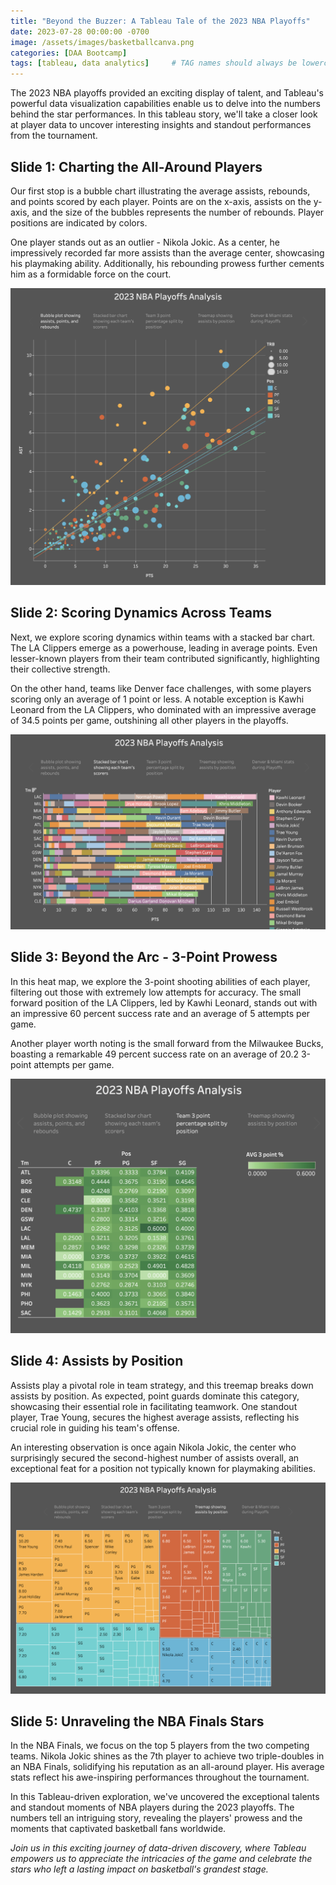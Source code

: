 ```yaml
---
title: "Beyond the Buzzer: A Tableau Tale of the 2023 NBA Playoffs"
date: 2023-07-28 00:00:00 -0700
image: /assets/images/basketballcanva.png
categories: [DAA Bootcamp]
tags: [tableau, data analytics]     # TAG names should always be lowercase
---
```




The 2023 NBA playoffs provided an exciting display of talent, and Tableau's powerful data visualization capabilities enable us to delve into the numbers behind the star performances. In this tableau story, we'll take a closer look at player data to uncover interesting insights and standout performances from the tournament.

## Slide 1: Charting the All-Around Players


Our first stop is a bubble chart illustrating the average assists, rebounds, and points scored by each player. Points are on the x-axis, assists on the y-axis, and the size of the bubbles represents the number of rebounds. Player positions are indicated by colors.

One player stands out as an outlier - Nikola Jokic. As a center, he impressively recorded far more assists than the average center, showcasing his playmaking ability. Additionally, his rebounding prowess further cements him as a formidable force on the court.

[![bubble plot](/assets/images/bubbleplot.png)](https://public.tableau.com/views/2023NBAPlayoffsAnalysis/FullStory?:language=en-US&:display_count=n&:origin=viz_share_link)

## Slide 2: Scoring Dynamics Across Teams


Next, we explore scoring dynamics within teams with a stacked bar chart. The LA Clippers emerge as a powerhouse, leading in average points. Even lesser-known players from their team contributed significantly, highlighting their collective strength.

On the other hand, teams like Denver face challenges, with some players scoring only an average of 1 point or less. A notable exception is Kawhi Leonard from the LA Clippers, who dominated with an impressive average of 34.5 points per game, outshining all other players in the playoffs.

[![stacked bar](/assets/images/stackedbar.png)](https://public.tableau.com/views/2023NBAPlayoffsAnalysis/FullStory?:language=en-US&:display_count=n&:origin=viz_share_link)

## Slide 3: Beyond the Arc - 3-Point Prowess


In this heat map, we explore the 3-point shooting abilities of each player, filtering out those with extremely low attempts for accuracy. The small forward position of the LA Clippers, led by Kawhi Leonard, stands out with an impressive 60 percent success rate and an average of 5 attempts per game.

Another player worth noting is the small forward from the Milwaukee Bucks, boasting a remarkable 49 percent success rate on an average of 20.2 3-point attempts per game.

[![heat map](/assets/images/heatmap.png)](https://public.tableau.com/views/2023NBAPlayoffsAnalysis/FullStory?:language=en-US&:display_count=n&:origin=viz_share_link)

## Slide 4: Assists by Position


Assists play a pivotal role in team strategy, and this treemap breaks down assists by position. As expected, point guards dominate this category, showcasing their essential role in facilitating teamwork. One standout player, Trae Young, secures the highest average assists, reflecting his crucial role in guiding his team's offense.

An interesting observation is once again Nikola Jokic, the center who surprisingly secured the second-highest number of assists overall, an exceptional feat for a position not typically known for playmaking abilities.

[![tree map](/assets/images/treemap.png)](https://public.tableau.com/views/2023NBAPlayoffsAnalysis/FullStory?:language=en-US&:display_count=n&:origin=viz_share_link)

## Slide 5: Unraveling the NBA Finals Stars


In the NBA Finals, we focus on the top 5 players from the two competing teams. Nikola Jokic shines as the 7th player to achieve two triple-doubles in an NBA Finals, solidifying his reputation as an all-around player. His average stats reflect his awe-inspiring performances throughout the tournament.

In this Tableau-driven exploration, we've uncovered the exceptional talents and standout moments of NBA players during the 2023 playoffs. The numbers tell an intriguing story, revealing the players' prowess and the moments that captivated basketball fans worldwide.

*Join us in this exciting journey of data-driven discovery, where Tableau empowers us to appreciate the intricacies of the game and celebrate the stars who left a lasting impact on basketball's grandest stage.*
